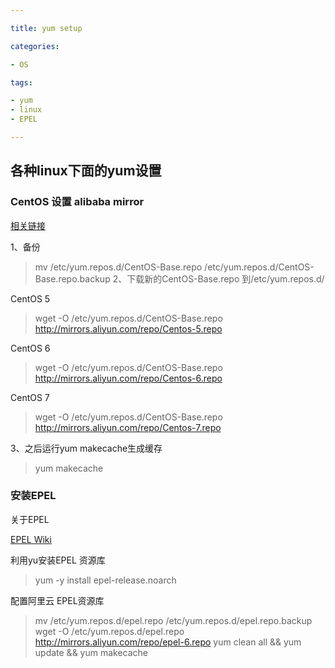 ```yaml
---

title: yum setup 

categories: 

- OS 

tags: 

- yum
- linux  
- EPEL

---
```


## 各种linux下面的yum设置 ##

### CentOS 设置 alibaba mirror ##

[相关链接](http://mirrors.aliyun.com/help/centos)

1、备份

> mv /etc/yum.repos.d/CentOS-Base.repo /etc/yum.repos.d/CentOS-Base.repo.backup
2、下载新的CentOS-Base.repo 到/etc/yum.repos.d/

CentOS 5
> wget -O /etc/yum.repos.d/CentOS-Base.repo http://mirrors.aliyun.com/repo/Centos-5.repo

CentOS 6
> wget -O /etc/yum.repos.d/CentOS-Base.repo http://mirrors.aliyun.com/repo/Centos-6.repo

CentOS 7
> wget -O /etc/yum.repos.d/CentOS-Base.repo http://mirrors.aliyun.com/repo/Centos-7.repo 

3、之后运行yum makecache生成缓存
> yum makecache

<!-- more -->

### 安装EPEL ###

关于EPEL

[EPEL Wiki](https://fedoraproject.org/wiki/EPEL)

利用yu安装EPEL 资源库

> yum -y install epel-release.noarch

配置阿里云 EPEL资源库

> mv /etc/yum.repos.d/epel.repo /etc/yum.repos.d/epel.repo.backup 
> wget -O /etc/yum.repos.d/epel.repo http://mirrors.aliyun.com/repo/epel-6.repo
> yum clean all && yum update && yum makecache


